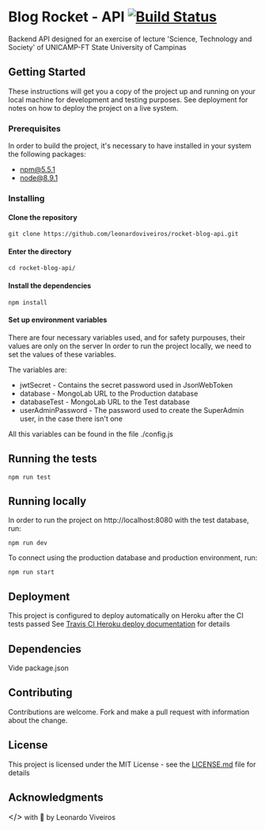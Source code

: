 # Blog Rocket - API [![Build Status](https://travis-ci.org/leonardoviveiros/rocket-blog-api.svg?branch=master)](https://travis-ci.org/leonardoviveiros/rocket-blog-api)

Backend API designed for an exercise of lecture 'Science, Technology and Society' of UNICAMP-FT State University of Campinas

## Getting Started

These instructions will get you a copy of the project up and running on your local machine for development and testing purposes. See deployment for notes on how to deploy the project on a live system.

### Prerequisites

In order to build the project, it's necessary to have installed in your system the following packages:

 - npm@5.5.1
 - node@8.9.1

### Installing

#### Clone the repository
```
git clone https://github.com/leonardoviveiros/rocket-blog-api.git
```

#### Enter the directory
```
cd rocket-blog-api/
```

#### Install the dependencies
```
npm install
```

#### Set up environment variables 
There are four necessary variables used, and for safety purpouses, their values are only on the server
In order to run the project locally, we need to set the values of these variables.

The variables are:
- jwtSecret - Contains the secret password used in JsonWebToken
- database - MongoLab URL to the Production database
- databaseTest - MongoLab URL to the Test database
- userAdminPassword - The password used to create the SuperAdmin user, in the case there isn't one

All this variables can be found in the file ./config.js

## Running the tests
```
npm run test
```

## Running locally

In order to run the project on http://localhost:8080 with the test database, run:
```
npm run dev
```

To connect using the production database and production environment, run:
```
npm run start
```

## Deployment
This project is configured to deploy automatically on Heroku after the CI tests passed
See [Travis CI Heroku deploy documentation](https://docs.travis-ci.com/user/deployment/heroku/) for details


## Dependencies
Vide package.json

## Contributing
Contributions are welcome.
Fork and make a pull request with information about the change. 

## License

This project is licensed under the MIT License - see the [LICENSE.md](LICENSE.md) file for details

## Acknowledgments

 <span style="font-size:larger;"></></span> with :green_heart: by Leonardo Viveiros